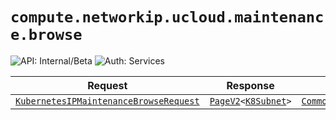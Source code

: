 # `compute.networkip.ucloud.maintenance.browse`

![API: Internal/Beta](https://img.shields.io/static/v1?label=API&message=Internal/Beta&color=red&style=flat-square)
![Auth: Services](https://img.shields.io/static/v1?label=Auth&message=Services&color=informational&style=flat-square)



| Request | Response | Error |
|---------|----------|-------|
|<code><a href='#kubernetesipmaintenancebrowserequest'>KubernetesIPMaintenanceBrowseRequest</a></code>|<code><a href='/docs/reference/dk.sdu.cloud.PageV2.md'>PageV2</a>&lt;<a href='#k8subnet'>K8Subnet</a>&gt;</code>|<code><a href='/docs/reference/dk.sdu.cloud.CommonErrorMessage.md'>CommonErrorMessage</a></code>|


